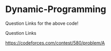# Dynamic-Programming
Question Links for the above code!

Question Links   
     
https://codeforces.com/contest/580/problem/A        

